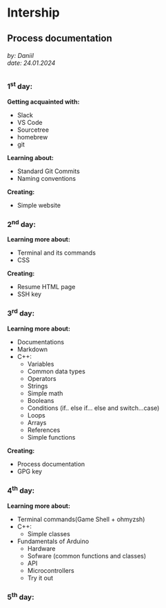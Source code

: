 # Intership   
## Process documentation
###### by: Daniil<br />date: 24.01.2024
### 1<sup>st</sup> day:
**Getting acquainted with:**
+ Slack
+ VS Code
+ Sourcetree
+ homebrew
+ git

**Learning about:**
+ Standard Git Commits
+ Naming conventions

**Creating:**
+ Simple website

### 2<sup>nd</sup> day:

**Learning more about:**
+ Terminal and its commands
+ CSS

**Creating:**
+ Resume HTML page
+ SSH key

### 3<sup>rd</sup> day:

**Learning more about:**
+ Documentations
+ Markdown
+ С++:
    + Variables
    + Common data types
    + Operators
    + Strings
    + Simple math
    + Booleans
    + Conditions (if.. else if... else and switch...case)
    + Loops
    + Arrays
    + References
    + Simple functions

**Creating:**
+ Process documentation
+ GPG key

### 4<sup>th</sup> day:

**Learning more about:**
+ Terminal commands(Game Shell + ohmyzsh)
+ C++:
    + Simple classes
+ Fundamentals of Arduino
    + Hardware
    + Sofware (common functions and classes)
    + API
    + Microcontrollers
    + Try it out

### 5<sup>th</sup> day:
